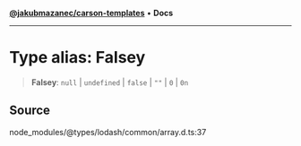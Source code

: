 [**@jakubmazanec/carson-templates**](../../../README.md) • **Docs**

---

# Type alias: Falsey

> **Falsey**: `null` \| `undefined` \| `false` \| `""` \| `0` \| `0n`

## Source

node_modules/@types/lodash/common/array.d.ts:37
